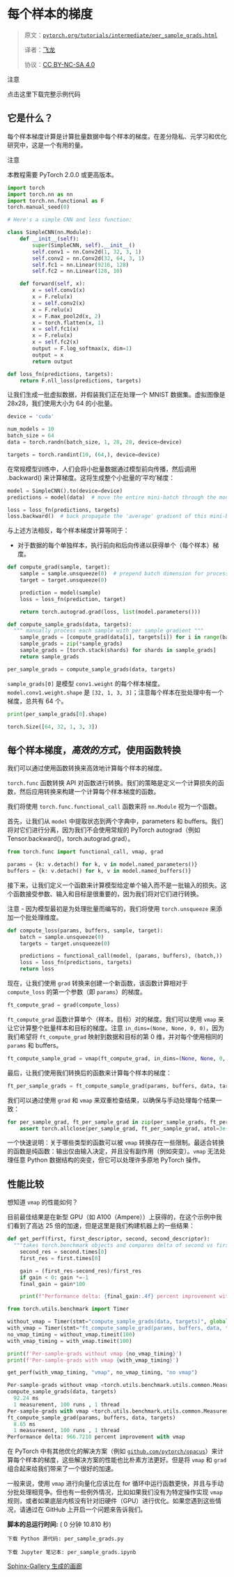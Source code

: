 # 每个样本的梯度

> 原文：[`pytorch.org/tutorials/intermediate/per_sample_grads.html`](https://pytorch.org/tutorials/intermediate/per_sample_grads.html)
>
> 译者：[飞龙](https://github.com/wizardforcel)
>
> 协议：[CC BY-NC-SA 4.0](http://creativecommons.org/licenses/by-nc-sa/4.0/)

注意

点击这里下载完整示例代码

## 它是什么？

每个样本梯度计算是计算批量数据中每个样本的梯度。在差分隐私、元学习和优化研究中，这是一个有用的量。

注意

本教程需要 PyTorch 2.0.0 或更高版本。

```py
import torch
import torch.nn as nn
import torch.nn.functional as F
torch.manual_seed(0)

# Here's a simple CNN and loss function:

class SimpleCNN(nn.Module):
    def __init__(self):
        super(SimpleCNN, self).__init__()
        self.conv1 = nn.Conv2d(1, 32, 3, 1)
        self.conv2 = nn.Conv2d(32, 64, 3, 1)
        self.fc1 = nn.Linear(9216, 128)
        self.fc2 = nn.Linear(128, 10)

    def forward(self, x):
        x = self.conv1(x)
        x = F.relu(x)
        x = self.conv2(x)
        x = F.relu(x)
        x = F.max_pool2d(x, 2)
        x = torch.flatten(x, 1)
        x = self.fc1(x)
        x = F.relu(x)
        x = self.fc2(x)
        output = F.log_softmax(x, dim=1)
        output = x
        return output

def loss_fn(predictions, targets):
    return F.nll_loss(predictions, targets) 
```

让我们生成一批虚拟数据，并假装我们正在处理一个 MNIST 数据集。虚拟图像是 28x28，我们使用大小为 64 的小批量。

```py
device = 'cuda'

num_models = 10
batch_size = 64
data = torch.randn(batch_size, 1, 28, 28, device=device)

targets = torch.randint(10, (64,), device=device) 
```

在常规模型训练中，人们会将小批量数据通过模型前向传播，然后调用 .backward() 来计算梯度。这将生成整个小批量的‘平均’梯度：

```py
model = SimpleCNN().to(device=device)
predictions = model(data)  # move the entire mini-batch through the model

loss = loss_fn(predictions, targets)
loss.backward()  # back propagate the 'average' gradient of this mini-batch 
```

与上述方法相反，每个样本梯度计算等同于：

+   对于数据的每个单独样本，执行前向和后向传递以获得单个（每个样本）梯度。

```py
def compute_grad(sample, target):
    sample = sample.unsqueeze(0)  # prepend batch dimension for processing
    target = target.unsqueeze(0)

    prediction = model(sample)
    loss = loss_fn(prediction, target)

    return torch.autograd.grad(loss, list(model.parameters()))

def compute_sample_grads(data, targets):
  """ manually process each sample with per sample gradient """
    sample_grads = [compute_grad(data[i], targets[i]) for i in range(batch_size)]
    sample_grads = zip(*sample_grads)
    sample_grads = [torch.stack(shards) for shards in sample_grads]
    return sample_grads

per_sample_grads = compute_sample_grads(data, targets) 
```

`sample_grads[0]` 是模型 `conv1.weight` 的每个样本梯度。`model.conv1.weight.shape` 是 `[32, 1, 3, 3]`；注意每个样本在批处理中有一个梯度，总共有 64 个。

```py
print(per_sample_grads[0].shape) 
```

```py
torch.Size([64, 32, 1, 3, 3]) 
```

## 每个样本梯度，*高效的方式*，使用函数转换

我们可以通过使用函数转换来高效地计算每个样本的梯度。

`torch.func` 函数转换 API 对函数进行转换。我们的策略是定义一个计算损失的函数，然后应用转换来构建一个计算每个样本梯度的函数。

我们将使用 `torch.func.functional_call` 函数来将 `nn.Module` 视为一个函数。

首先，让我们从 `model` 中提取状态到两个字典中，parameters 和 buffers。我们将对它们进行分离，因为我们不会使用常规的 PyTorch autograd（例如 Tensor.backward()，torch.autograd.grad）。

```py
from torch.func import functional_call, vmap, grad

params = {k: v.detach() for k, v in model.named_parameters()}
buffers = {k: v.detach() for k, v in model.named_buffers()} 
```

接下来，让我们定义一个函数来计算模型给定单个输入而不是一批输入的损失。这个函数接受参数、输入和目标是很重要的，因为我们将对它们进行转换。

注意 - 因为模型最初是为处理批量而编写的，我们将使用 `torch.unsqueeze` 来添加一个批处理维度。

```py
def compute_loss(params, buffers, sample, target):
    batch = sample.unsqueeze(0)
    targets = target.unsqueeze(0)

    predictions = functional_call(model, (params, buffers), (batch,))
    loss = loss_fn(predictions, targets)
    return loss 
```

现在，让我们使用 `grad` 转换来创建一个新函数，该函数计算相对于 `compute_loss` 的第一个参数（即 `params`）的梯度。

```py
ft_compute_grad = grad(compute_loss) 
```

`ft_compute_grad` 函数计算单个（样本，目标）对的梯度。我们可以使用 `vmap` 来让它计算整个批量样本和目标的梯度。注意 `in_dims=(None, None, 0, 0)`，因为我们希望将 `ft_compute_grad` 映射到数据和目标的第 0 维，并对每个使用相同的 `params` 和 buffers。

```py
ft_compute_sample_grad = vmap(ft_compute_grad, in_dims=(None, None, 0, 0)) 
```

最后，让我们使用我们转换后的函数来计算每个样本的梯度：

```py
ft_per_sample_grads = ft_compute_sample_grad(params, buffers, data, targets) 
```

我们可以通过使用 `grad` 和 `vmap` 来双重检查结果，以确保与手动处理每个结果一致：

```py
for per_sample_grad, ft_per_sample_grad in zip(per_sample_grads, ft_per_sample_grads.values()):
    assert torch.allclose(per_sample_grad, ft_per_sample_grad, atol=3e-3, rtol=1e-5) 
```

一个快速说明：关于哪些类型的函数可以被 `vmap` 转换存在一些限制。最适合转换的函数是纯函数：输出仅由输入决定，并且没有副作用（例如突变）。`vmap` 无法处理任意 Python 数据结构的突变，但它可以处理许多原地 PyTorch 操作。

## 性能比较

想知道 `vmap` 的性能如何？

目前最佳结果是在新型 GPU（如 A100（Ampere））上获得的，在这个示例中我们看到了高达 25 倍的加速，但是这里是我们构建机器上的一些结果：

```py
def get_perf(first, first_descriptor, second, second_descriptor):
  """takes torch.benchmark objects and compares delta of second vs first."""
    second_res = second.times[0]
    first_res = first.times[0]

    gain = (first_res-second_res)/first_res
    if gain < 0: gain *=-1
    final_gain = gain*100

    print(f"Performance delta: {final_gain:.4f} percent improvement with {first_descriptor} ")

from torch.utils.benchmark import Timer

without_vmap = Timer(stmt="compute_sample_grads(data, targets)", globals=globals())
with_vmap = Timer(stmt="ft_compute_sample_grad(params, buffers, data, targets)",globals=globals())
no_vmap_timing = without_vmap.timeit(100)
with_vmap_timing = with_vmap.timeit(100)

print(f'Per-sample-grads without vmap {no_vmap_timing}')
print(f'Per-sample-grads with vmap {with_vmap_timing}')

get_perf(with_vmap_timing, "vmap", no_vmap_timing, "no vmap") 
```

```py
Per-sample-grads without vmap <torch.utils.benchmark.utils.common.Measurement object at 0x7f883d01eaa0>
compute_sample_grads(data, targets)
  92.24 ms
  1 measurement, 100 runs , 1 thread
Per-sample-grads with vmap <torch.utils.benchmark.utils.common.Measurement object at 0x7f883cf3bf40>
ft_compute_sample_grad(params, buffers, data, targets)
  8.65 ms
  1 measurement, 100 runs , 1 thread
Performance delta: 966.7210 percent improvement with vmap 
```

在 PyTorch 中有其他优化的解决方案（例如 [`github.com/pytorch/opacus`](https://github.com/pytorch/opacus)）来计算每个样本的梯度，这些解决方案的性能也比朴素方法更好。但是将 `vmap` 和 `grad` 组合起来给我们带来了一个很好的加速。

一般来说，使用 `vmap` 进行向量化应该比在 for 循环中运行函数更快，并且与手动分批处理相竞争。但也有一些例外情况，比如如果我们没有为特定操作实现 `vmap` 规则，或者如果底层内核没有针对旧硬件（GPU）进行优化。如果您遇到这些情况，请通过在 GitHub 上开启一个问题来告诉我们。

**脚本的总运行时间:** ( 0 分钟 10.810 秒)

`下载 Python 源代码: per_sample_grads.py`

`下载 Jupyter 笔记本: per_sample_grads.ipynb`

[Sphinx-Gallery 生成的画廊](https://sphinx-gallery.github.io)
